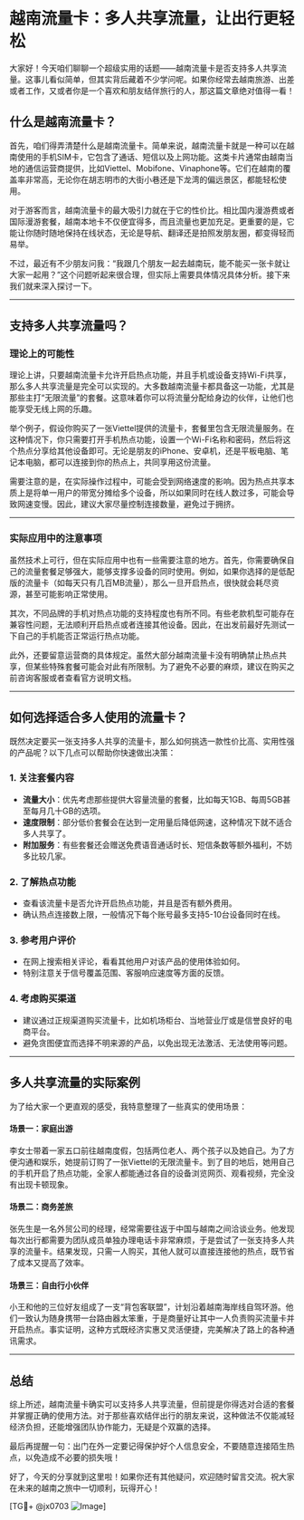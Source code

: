 # 越南流量卡：多人共享流量，让出行更轻松

大家好！今天咱们聊聊一个超级实用的话题——越南流量卡是否支持多人共享流量。这事儿看似简单，但其实背后藏着不少学问呢。如果你经常去越南旅游、出差或者工作，又或者你是一个喜欢和朋友结伴旅行的人，那这篇文章绝对值得一看！

## 什么是越南流量卡？

首先，咱们得弄清楚什么是越南流量卡。简单来说，越南流量卡就是一种可以在越南使用的手机SIM卡，它包含了通话、短信以及上网功能。这类卡片通常由越南当地的通信运营商提供，比如Viettel、Mobifone、Vinaphone等。它们在越南的覆盖率非常高，无论你在胡志明市的大街小巷还是下龙湾的偏远景区，都能轻松使用。

对于游客而言，越南流量卡的最大吸引力就在于它的性价比。相比国内漫游费或者国际漫游套餐，越南本地卡不仅便宜得多，而且流量也更加充足。更重要的是，它能让你随时随地保持在线状态，无论是导航、翻译还是拍照发朋友圈，都变得轻而易举。

不过，最近有不少朋友问我：“我跟几个朋友一起去越南玩，能不能买一张卡就让大家一起用？”这个问题听起来很合理，但实际上需要具体情况具体分析。接下来我们就来深入探讨一下。

---

## 支持多人共享流量吗？

### 理论上的可能性

理论上讲，只要越南流量卡允许开启热点功能，并且手机或设备支持Wi-Fi共享，那么多人共享流量是完全可以实现的。大多数越南流量卡都具备这一功能，尤其是那些主打“无限流量”的套餐。这意味着你可以将流量分配给身边的伙伴，让他们也能享受无线上网的乐趣。

举个例子，假设你购买了一张Viettel提供的流量卡，套餐里包含无限流量服务。在这种情况下，你只需要打开手机热点功能，设置一个Wi-Fi名称和密码，然后将这个热点分享给其他设备即可。无论是朋友的iPhone、安卓机，还是平板电脑、笔记本电脑，都可以连接到你的热点上，共同享用这份流量。

需要注意的是，在实际操作过程中，可能会受到网络速度的影响。因为热点共享本质上是将单一用户的带宽分摊给多个设备，所以如果同时在线人数过多，可能会导致网速变慢。因此，建议大家尽量控制连接数量，避免过于拥挤。

---

### 实际应用中的注意事项

虽然技术上可行，但在实际应用中也有一些需要注意的地方。首先，你需要确保自己的流量套餐足够强大，能够支撑多设备的同时使用。例如，如果你选择的是低配版的流量卡（如每天只有几百MB流量），那么一旦开启热点，很快就会耗尽资源，甚至可能影响正常使用。

其次，不同品牌的手机对热点功能的支持程度也有所不同。有些老款机型可能存在兼容性问题，无法顺利开启热点或者连接其他设备。因此，在出发前最好先测试一下自己的手机能否正常运行热点功能。

此外，还要留意运营商的具体规定。虽然大部分越南流量卡没有明确禁止热点共享，但某些特殊套餐可能会对此有所限制。为了避免不必要的麻烦，建议在购买之前咨询客服或者查看官方说明文档。

---

## 如何选择适合多人使用的流量卡？

既然决定要买一张支持多人共享的流量卡，那么如何挑选一款性价比高、实用性强的产品呢？以下几点可以帮助你快速做出决策：

### 1. **关注套餐内容**
   - **流量大小**：优先考虑那些提供大容量流量的套餐，比如每天1GB、每周5GB甚至每月几十GB的选项。
   - **速度限制**：部分低价套餐会在达到一定用量后降低网速，这种情况下就不适合多人共享了。
   - **附加服务**：有些套餐还会赠送免费语音通话时长、短信条数等额外福利，不妨多比较几家。

### 2. **了解热点功能**
   - 查看该流量卡是否允许开启热点功能，并且是否有额外费用。
   - 确认热点连接数上限，一般情况下每个账号最多支持5-10台设备同时在线。

### 3. **参考用户评价**
   - 在网上搜索相关评论，看看其他用户对该产品的使用体验如何。
   - 特别注意关于信号覆盖范围、客服响应速度等方面的反馈。

### 4. **考虑购买渠道**
   - 建议通过正规渠道购买流量卡，比如机场柜台、当地营业厅或是信誉良好的电商平台。
   - 避免贪图便宜而选择不明来源的产品，以免出现无法激活、无法使用等问题。

---

## 多人共享流量的实际案例

为了给大家一个更直观的感受，我特意整理了一些真实的使用场景：

#### 场景一：家庭出游
李女士带着一家五口前往越南度假，包括两位老人、两个孩子以及她自己。为了方便沟通和娱乐，她提前订购了一张Viettel的无限流量卡。到了目的地后，她用自己的手机开启了热点功能，全家人都能通过各自的设备浏览网页、观看视频，完全没有出现卡顿现象。

#### 场景二：商务差旅
张先生是一名外贸公司的经理，经常需要往返于中国与越南之间洽谈业务。他发现每次出行都需要为团队成员单独办理电话卡非常麻烦，于是尝试了一张支持多人共享的流量卡。结果发现，只需一人购买，其他人就可以直接连接他的热点，既节省了成本又提高了效率。

#### 场景三：自由行小伙伴
小王和他的三位好友组成了一支“背包客联盟”，计划沿着越南海岸线自驾环游。他们一致认为随身携带一台路由器太笨重，于是商量好让其中一人负责购买流量卡并开启热点。事实证明，这种方式既经济实惠又灵活便捷，完美解决了路上的各种通讯需求。

---

## 总结

综上所述，越南流量卡确实可以支持多人共享流量，但前提是你得选对合适的套餐并掌握正确的使用方法。对于那些喜欢结伴出行的朋友来说，这种做法不仅能减轻经济负担，还能增强团队协作能力，无疑是个双赢的选择。

最后再提醒一句：出门在外一定要记得保护好个人信息安全，不要随意连接陌生热点，以免造成不必要的损失哦！

好了，今天的分享就到这里啦！如果你还有其他疑问，欢迎随时留言交流。祝大家在未来的越南之旅中一切顺利，玩得开心！

[TG💪+ @jx0703 ![Image](https://github.com/user-attachments/assets/dbca1d08-cadb-493c-b0ec-ad6f7a83f270)]